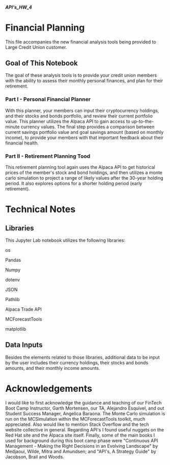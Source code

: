 #### *API's_HW_4*
# Financial Planning

This file accompanies the new financial analysis tools being provided to Large Credit Union customer. 

## Goal of This Notebook 
The goal of these analysis tools is to provide your credit union members with the ability to assess their monthly personal finances, and plan for their retirement. 

### Part I - Personal Financial Planner

With this planner, your members can input their cryptocurrency holdings, and their stocks and bonds portfolio, and review their current portfolio value. This planner utilizes the Alpaca API to gain access to up-to-the-minute currency values. The final step provides a comparison between current savings portfolio value and goal savings amount (based on monthly income), to provide your members with that important feedback about their financial health.

### Part II - Retirement Planning Tood

This retirement planning tool again uses the Alpaca API to get historical prices of the member's stock and bond holdings, and then utilizes a monte carlo simulation to project a range of likely values after the 30-year holding period. It also explores options for a shorter holding period (early retirement). 

# Technical Notes

## Libraries
This Jupyter Lab notebook utilizes the following libraries:

os

Pandas

Numpy

dotenv

JSON

Pathlib

Alpaca Trade API

MCForecastTools

matplotlib

## Data Inputs

Besides the elements related to those libraries, additional data to be input by the user includes their currency holdings, their stocks and bonds amounts, and their monthly income amounts.  

# Acknowledgements

I would like to first acknowledge the guidance and teaching of our FinTech Boot Camp Instructor, Garth Mortensen, our TA, Alejandro Esquivel, and out Student Success Manager, Angelica Baraona. The Monte Carlo simulation is run on the MCSimulation within the MCForecastTools toolkit, much appreciated. Also would like to mention Stack Overflow and the tech website collective in general. Regarding API's I found useful nuggets on the Red Hat site and the Alpaca site itself.  Finally, some of the main books I used for background during this boot camp phase were "Continuous API Management - Making the Right Decisions in an Evolving Landscape" by Medjaoui, Wilde, Mitra and Amundsen; and "API's, A Strategy Guide" by Jacobson, Brail and Woods. 
